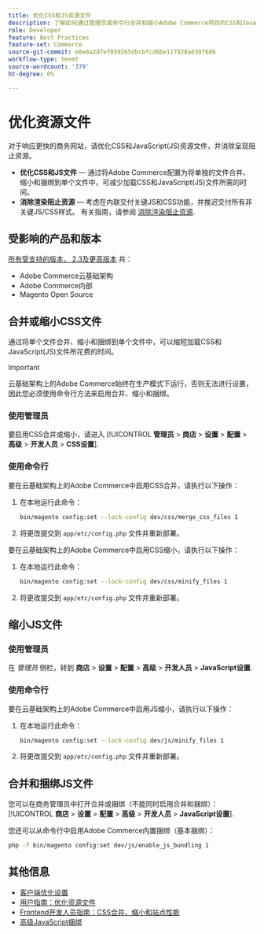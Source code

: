 ```yaml
---
title: 优化CSS和JS资源文件
description: 了解如何通过管理员或命令行合并和缩小Adobe Commerce项目的CSS和JavaScript(JS)文件。
role: Developer
feature: Best Practices
feature-set: Commerce
source-git-commit: e6e8a2d7ef059265dbcbfcd6be117828a639f6d6
workflow-type: tm+mt
source-wordcount: '379'
ht-degree: 0%

---
```


# 优化资源文件

对于响应更快的商务网站，请优化CSS和JavaScript(JS)资源文件，并消除呈现阻止资源。

- **优化CSS和JS文件** — 通过将Adobe Commerce配置为将单独的文件合并、缩小和捆绑到单个文件中，可减少加载CSS和JavaScript(JS)文件所需的时间。
- **消除渲染阻止资源** — 考虑在内联交付关键JS和CSS功能，并推迟交付所有非关键JS/CSS样式。 有关指南，请参阅 [消除渲染阻止资源](https://web.dev/render-blocking-resources/).

## 受影响的产品和版本

[所有受支持的版本， 2.3及更高版本](../../../release/versions.md) 共：

- Adobe Commerce云基础架构
- Adobe Commerce内部
- Magento Open Source

## 合并或缩小CSS文件

通过将单个文件合并、缩小和捆绑到单个文件中，可以缩短加载CSS和JavaScript(JS)文件所花费的时间。

>[!IMPORTANT]
>
>云基础架构上的Adobe Commerce始终在生产模式下运行，否则无法进行设置，因此您必须使用命令行方法来启用合并、缩小和捆绑。

### 使用管理员

要启用CSS合并或缩小，请进入 [!UICONTROL **管理员** > **商店** > **设置** > **配置** > **高级** > **开发人员** > **CSS设置**].

### 使用命令行

要在云基础架构上的Adobe Commerce中启用CSS合并，请执行以下操作：

1. 在本地运行此命令：

   ```bash
   bin/magento config:set --lock-config dev/css/merge_css_files 1
   ```

1. 将更改提交到 `app/etc/config.php` 文件并重新部署。

要在云基础架构上的Adobe Commerce中启用CSS缩小，请执行以下操作：

1. 在本地运行此命令：

   ```bash
   bin/magento config:set --lock-config dev/css/minify_files 1
   ```

1. 将更改提交到 `app/etc/config.php` 文件并重新部署。

## 缩小JS文件

### 使用管理员

在 *管理员* 侧栏，转到 **商店** > **设置** > **配置** > **高级** > **开发人员** > **JavaScript设置**.

### 使用命令行

要在云基础架构上的Adobe Commerce中启用JS缩小，请执行以下操作：

1. 在本地运行此命令：

   ```bash
   bin/magento config:set --lock-config dev/js/minify_files 1
   ```

1. 将更改提交到 `app/etc/config.php` 文件并重新部署。

## 合并和捆绑JS文件

您可以在商务管理员中打开合并或捆绑（不能同时启用合并和捆绑）： [!UICONTROL **商店** > **设置** > **配置** > **高级** > **开发人员** > **JavaScript设置**].

您还可以从命令行中启用Adobe Commerce内置捆绑（基本捆绑）：

```bash
php -f bin/magento config:set dev/js/enable_js_bundling 1
```

## 其他信息

- [客户端优化设置](../../../performance/configuration.md#client-side-optimization-settings)
- [用户指南：优化资源文件](https://docs.magento.com/user-guide/system/file-optimization.html)
- [Frontend开发人员指南：CSS合并、缩小和站点性能](https://developer.adobe.com/commerce/frontend-core/guide/css/#css-merging-minification-and-performance)
- [高级JavaScript捆绑](../../../performance/advanced-js-bundling.md)

